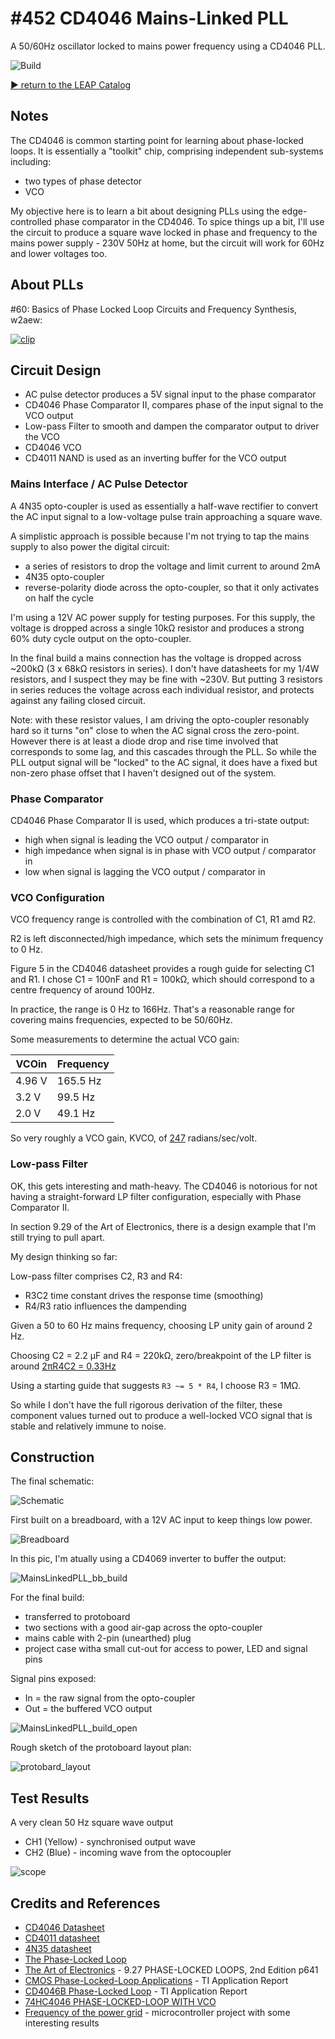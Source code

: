 # #452 CD4046 Mains-Linked PLL

A 50/60Hz oscillator locked to mains power frequency using a CD4046 PLL.

![Build](./assets/MainsLinkedPLL_build.jpg?raw=true)

[:arrow_forward: return to the LEAP Catalog](https://leap.tardate.com)

## Notes

The CD4046 is common starting point for learning about phase-locked loops.
It is essentially a "toolkit" chip, comprising independent sub-systems including:

* two types of phase detector
* VCO

My objective here is to learn a bit about designing PLLs using the edge-controlled phase comparator in the CD4046.
To spice things up a bit, I'll use the circuit to produce a square wave locked in phase and frequency to the mains power supply -
230V 50Hz at home, but the circuit will work for 60Hz and lower voltages too.

## About PLLs

#60: Basics of Phase Locked Loop Circuits and Frequency Synthesis, w2aew:

[![clip](https://img.youtube.com/vi/SS7z8WsXPMk/0.jpg)](https://www.youtube.com/watch?v=SS7z8WsXPMk)

## Circuit Design

* AC pulse detector produces a 5V signal input to the phase comparator
* CD4046 Phase Comparator II, compares phase of the input signal to the VCO output
* Low-pass Filter to smooth and dampen the comparator output to driver the VCO
* CD4046 VCO
* CD4011 NAND is used as an inverting buffer for the VCO output


### Mains Interface / AC Pulse Detector

A 4N35 opto-coupler is used as essentially a half-wave rectifier to convert the AC input signal to
a low-voltage pulse train approaching a square wave.

A simplistic approach is possible because I'm not trying to tap the mains supply to also power the digital circuit:

* a series of resistors to drop the voltage and limit current to around 2mA
* 4N35 opto-coupler
* reverse-polarity diode across the opto-coupler, so that it only activates on half the cycle

I'm using a 12V AC power supply for testing purposes. For this supply, the voltage is dropped across a single 10kΩ resistor
and produces a strong 60% duty cycle output on the opto-coupler.

In the final build a mains connection has the voltage is dropped across ~200kΩ (3 x 68kΩ resistors in series).
I don't have datasheets for my 1/4W resistors, and I suspect they may be fine with ~230V.
But putting 3 resistors in series reduces the voltage across each individual resistor, and protects against any failing closed circuit.

Note: with these resistor values, I am driving the opto-coupler resonably hard so it turns "on" close to when
the AC signal cross the zero-point.
However there is at least a diode drop and rise time involved that corresponds to some lag, and this cascades through the PLL.
So while the PLL output signal will be "locked" to the AC signal, it does have a fixed but non-zero phase offset
that I haven't designed out of the system.


### Phase Comparator

CD4046 Phase Comparator II is used, which produces a tri-state output:

* high when signal is leading the VCO output / comparator in
* high impedance when signal is in phase with VCO output / comparator in
* low when signal is lagging the VCO output / comparator in


### VCO Configuration

VCO frequency range is controlled with the combination of C1, R1 amd R2.

R2 is left disconnected/high impedance, which sets the minimum frequency to 0 Hz.

Figure 5 in the CD4046 datasheet provides a rough guide for selecting C1 and R1.
I chose C1 = 100nF and R1 = 100kΩ, which should correspond to a centre frequency of around 100Hz.

In practice, the range is 0 Hz to 166Hz. That's a reasonable range for covering mains frequencies, expected to be 50/60Hz.


Some measurements to determine the actual VCO gain:

| VCOin  | Frequency |
|--------|-----------|
| 4.96 V | 165.5 Hz |
| 3.2 V  | 99.5 Hz |
| 2.0 V  | 49.1 Hz |

So very roughly a VCO gain, KVCO, of
[247](https://www.wolframalpha.com/input/?i=(165.5Hz+-+49.1Hz)+%2F(4.96V+-+2.0V)+*+2%CF%80) radians/sec/volt.


### Low-pass Filter

OK, this gets interesting and math-heavy. The CD4046 is notorious for not having a straight-forward LP filter configuration,
especially with Phase Comparator II.

In section 9.29 of the Art of Electronics, there is a design example that I'm still trying to pull apart.

My design thinking so far:

Low-pass filter comprises C2, R3 and R4:

* R3C2 time constant drives the response time (smoothing)
* R4/R3 ratio influences the dampending


Given a 50 to 60 Hz mains frequency, choosing LP unity gain of around 2 Hz.


Choosing C2 = 2.2 µF and R4 = 220kΩ,
zero/breakpoint of the LP filter is around [2πR4C2 = 0.33Hz](https://www.wolframalpha.com/input/?i=1%2F(2%CF%80+2.2%C2%B5F+*+220k%CE%A9))

Using a starting guide that suggests `R3 ~= 5 * R4`, I choose R3 = 1MΩ.


So while I don't have the full rigorous derivation of the filter, these component values turned out to
produce a well-locked VCO signal that is stable and relatively immune to noise.


## Construction

The final schematic:

![Schematic](./assets/MainsLinkedPLL_schematic.jpg?raw=true)

First built on a breadboard, with a 12V AC input to keep things low power.

![Breadboard](./assets/MainsLinkedPLL_bb.jpg?raw=true)

In this pic, I'm atually using a CD4069 inverter to buffer the output:

![MainsLinkedPLL_bb_build](./assets/MainsLinkedPLL_bb_build.jpg?raw=true)

For the final build:

* transferred to protoboard
* two sections with a good air-gap across the opto-coupler
* mains cable with 2-pin (unearthed) plug
* project case witha small cut-out for access to power, LED and signal pins

Signal pins exposed:

* In = the raw signal from the opto-coupler
* Out = the buffered VCO output

![MainsLinkedPLL_build_open](./assets/MainsLinkedPLL_build_open.jpg?raw=true)

Rough sketch of the protoboard layout plan:

![protobard_layout](./assets/protobard_layout.jpg?raw=true)

## Test Results

A very clean 50 Hz square wave output

* CH1 (Yellow) - synchronised output wave
* CH2 (Blue) - incoming wave from the optocoupler

![scope](./assets/scope.gif?raw=true)

## Credits and References
* [CD4046 Datasheet](http://www.futurlec.com/4000Series/CD4046.shtml)
* [CD4011 datasheet](http://www.futurlec.com/4000Series/CD4011.shtml)
* [4N35 datasheet](https://www.futurlec.com/LED/4N35.shtml)
* [The Phase-Locked Loop](https://mysite.du.edu/~etuttle/electron/elect12.htm)
* [The Art of Electronics](https://www.goodreads.com/book/show/569775.The_Art_of_Electronics) - 9.27 PHASE-LOCKED LOOPS, 2nd Edition p641
* [CMOS Phase-Locked-Loop Applications](http://www.ti.com/lit/an/scha003b/scha003b.pdf) - TI Application Report
* [CD4046B Phase-Locked Loop](http://www.ti.com/lit/an/scha002a/scha002a.pdf) - TI Application Report
* [74HC4046 PHASE-LOCKED-LOOP WITH VCO](https://www.electronics-tutorials.com/devices/74hc4046.htm)
* [Frequency of the power grid](http://jorisvr.nl/article/grid-frequency) - microcontroller project with some interesting results
